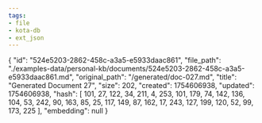 ```yaml
---
tags:
- file
- kota-db
- ext_json
---
```

{
  "id": "524e5203-2862-458c-a3a5-e5933daac861",
  "file_path": "./examples-data/personal-kb/documents/524e5203-2862-458c-a3a5-e5933daac861.md",
  "original_path": "/generated/doc-027.md",
  "title": "Generated Document 27",
  "size": 202,
  "created": 1754606938,
  "updated": 1754606938,
  "hash": [
    101,
    27,
    122,
    34,
    211,
    4,
    253,
    101,
    179,
    74,
    142,
    136,
    104,
    53,
    242,
    90,
    163,
    85,
    25,
    117,
    149,
    87,
    162,
    17,
    243,
    127,
    199,
    120,
    52,
    99,
    173,
    225
  ],
  "embedding": null
}